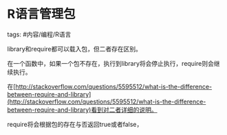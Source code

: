 # R语言管理包

tags: #内容/编程/R语言 

library和require都可以载入包，但二者存在区别。

在一个函数中，如果一个包不存在，执行到library将会停止执行，require则会继续执行。

在[http://stackoverflow.com/questions/5595512/what-is-the-difference-between-require-and-library](http://stackoverflow.com/questions/5595512/what-is-the-difference-between-require-and-library)看到对二者详细的说明。

require将会根据包的存在与否返回true或者false，

